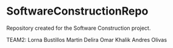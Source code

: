 # SoftwareConstructionRepo
Repository created for the Software Construction project.

TEAM2: 
Lorna Bustillos
Martin Delira
Omar Khalik
Andres Olivas


